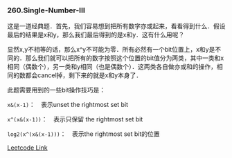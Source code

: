 ### 260.Single-Number-III

这是一道经典题．首先，我们容易想到把所有数字亦或起来，看看得到什么．假设最后的结果是x和y，那么我们最后得到的是x和y．这有什么用呢？

显然x,y不相等的话，那么x^y不可能为零．所有必然有一个bit位置上，x和y是不同的．那么我们就可以把所有的数字按照这个位置的bit值分为两类，其中一类和x相同（偶数个），另一类和y相同（也是偶数个）．这两类各自做亦或和的操作，相同的数都会cancel掉，剩下来的就是x和y本身了．

此题需要用到的一些bit操作技巧是：

```x&(x-1)```：　表示unset the rightmost set bit

```x^(x&(x-1))```：　表示只保留 the rightmost set bit

```log2(x^(x&(x-1)))```：　表示the rightmost set bit的位置


[Leetcode Link](https://leetcode.com/problems/single-number-iii)
